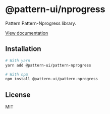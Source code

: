 # @pattern-ui/nprogress

Pattern Pattern-Nprogress library.

[View documentation](https://pattern.icu/)

## Installation

```sh
# With yarn
yarn add @pattern-ui/pattern-nprogress

# With npm
npm install @pattern-ui/pattern-nprogress
```

## License

MIT
